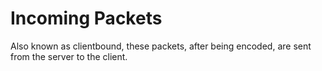 # **Incoming Packets**

Also known as clientbound, these packets, after being encoded, are sent from the server to the client.

